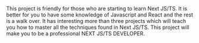 This project is friendly for those who are starting to learn Next JS/TS. It is better for you to have some knowledge of Javascript and React and the rest is a walk over.
It has interesting more than three projects which will teach you how to master all the techniques found in Next JS/TS. 
This project will make you to be a professional NEXT JS/TS DEVELOPER.
